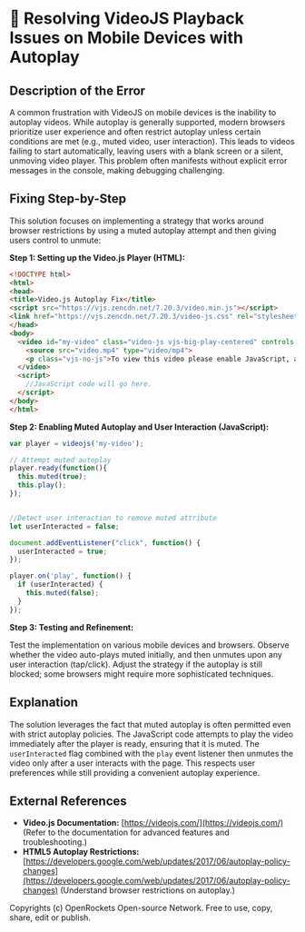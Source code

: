 # 🐞 Resolving VideoJS Playback Issues on Mobile Devices with Autoplay


## Description of the Error

A common frustration with VideoJS on mobile devices is the inability to autoplay videos. While autoplay is generally supported, modern browsers prioritize user experience and often restrict autoplay unless certain conditions are met (e.g., muted video, user interaction).  This leads to videos failing to start automatically, leaving users with a blank screen or a silent, unmoving video player.  This problem often manifests without explicit error messages in the console, making debugging challenging.


## Fixing Step-by-Step

This solution focuses on implementing a strategy that works around browser restrictions by using a muted autoplay attempt and then giving users control to unmute:

**Step 1: Setting up the Video.js Player (HTML):**

```html
<!DOCTYPE html>
<html>
<head>
<title>Video.js Autoplay Fix</title>
<script src="https://vjs.zencdn.net/7.20.3/video.min.js"></script>
<link href="https://vjs.zencdn.net/7.20.3/video-js.css" rel="stylesheet">
</head>
<body>
  <video id="my-video" class="video-js vjs-big-play-centered" controls preload="auto" poster="poster.jpg" data-setup='{"sources":[{"src":"video.mp4","type":"video/mp4"}]}'>
    <source src="video.mp4" type="video/mp4">
    <p class="vjs-no-js">To view this video please enable JavaScript, and consider upgrading to a web browser that <a href="https://videojs.com/html5-video-support/" target="_blank">supports HTML5 video</a></p>
  </video>
  <script>
    //JavaScript code will go here.
  </script>
</body>
</html>
```

**Step 2: Enabling Muted Autoplay and User Interaction (JavaScript):**

```javascript
var player = videojs('my-video');

// Attempt muted autoplay
player.ready(function(){
  this.muted(true);
  this.play();
});


//Detect user interaction to remove muted attribute
let userInteracted = false;

document.addEventListener("click", function() {
  userInteracted = true;
});

player.on('play', function() {
  if (userInteracted) {
    this.muted(false);
  }
});

```

**Step 3:  Testing and Refinement:**

Test the implementation on various mobile devices and browsers. Observe whether the video auto-plays muted initially, and then unmutes upon any user interaction (tap/click). Adjust the strategy if the autoplay is still blocked; some browsers might require more sophisticated techniques.


## Explanation

The solution leverages the fact that muted autoplay is often permitted even with strict autoplay policies.  The JavaScript code attempts to play the video immediately after the player is ready, ensuring that it is muted.  The `userInteracted` flag combined with the `play` event listener then unmutes the video only after a user interacts with the page. This respects user preferences while still providing a convenient autoplay experience.


## External References

* **Video.js Documentation:** [https://videojs.com/](https://videojs.com/)  (Refer to the documentation for advanced features and troubleshooting.)
* **HTML5 Autoplay Restrictions:**  [https://developers.google.com/web/updates/2017/06/autoplay-policy-changes](https://developers.google.com/web/updates/2017/06/autoplay-policy-changes) (Understand browser restrictions on autoplay.)


Copyrights (c) OpenRockets Open-source Network. Free to use, copy, share, edit or publish.

